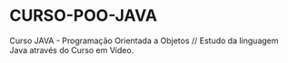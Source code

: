 # CURSO-POO-JAVA
Curso JAVA - Programação Orientada a Objetos
// Estudo da linguagem Java através do Curso em Vídeo.
